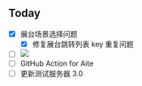 ## Today

- [x] 展台场景选择问题
	- [x] 修复展台跳转列表 key 重复问题
- [ ] ![](Pasted%20image%2020240312134155.png)
- [ ] GitHub Action for Aite
- [ ] 更新测试服务器 3.0